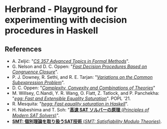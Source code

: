# Herbrand - Playground for experimenting with decision procedures in Haskell

## References

- A. Zeljić: "[_CS 357 Advanced Topics in Formal Methods_](https://web.stanford.edu/class/cs357/)".
- G. Nelson and D. C. Oppen: "[_Fast Decision Procedures Based on Congruence Closure_](https://dl.acm.org/doi/10.1145/322186.322198)".
- P. J. Downey, R. Sethi, and R. E. Tarjan: "[_Variations on the Common Subexpression Problem_](https://dl.acm.org/doi/10.1145/322217.322228)".
- D. C. Oppen: "[_Complexity, Convexity and Combinations of Theories_](https://courses.engr.illinois.edu/cs576/sp2017/readings/31-may-02/oppen-convex.pdf)"
- M. Willsey, C.Nandi, Y. R. Wang, O. Flatt, Z. Tatlock, and P. Panchekha: "[_egg: Fast and Extensible Equality Saturation_](https://dl.acm.org/doi/10.1145/3434304)". POPL '21.
- R. Mesquita: "[_hegg: Fast equality saturation in Haskell_](https://github.com/alt-romes/hegg)".
- H. Nabeshima and T. Soh: "[__高速 SAT ソルバーの原理__ (_Principles of Modern SAT Solvers_)](https://www.jstage.jst.go.jp/article/jjsai/25/1/25_68/_article/-char/ja/)".
- [__SMT: 個別理論を取り扱うSAT技術__ (_SMT: Satisfiability Modulo Theories_)](https://www.jstage.jst.go.jp/article/jjsai/25/1/25_86/_article/-char/ja/).
